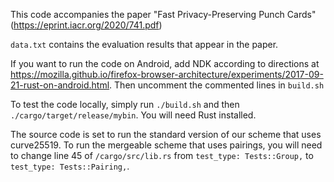 This code accompanies the paper "Fast Privacy-Preserving Punch Cards" (https://eprint.iacr.org/2020/741.pdf)

`data.txt` contains the evaluation results that appear in the paper. 

If you want to run the code on Android, add NDK according to directions at https://mozilla.github.io/firefox-browser-architecture/experiments/2017-09-21-rust-on-android.html. Then uncomment the commented lines in `build.sh`

To test the code locally, simply run `./build.sh` and then `./cargo/target/release/mybin`. You will need Rust installed. 

The source code is set to run the standard version of our scheme that uses curve25519. To run the mergeable scheme that uses pairings, you will need to change line 45 of `/cargo/src/lib.rs` from `test_type: Tests::Group,` to `test_type: Tests::Pairing,`. 
